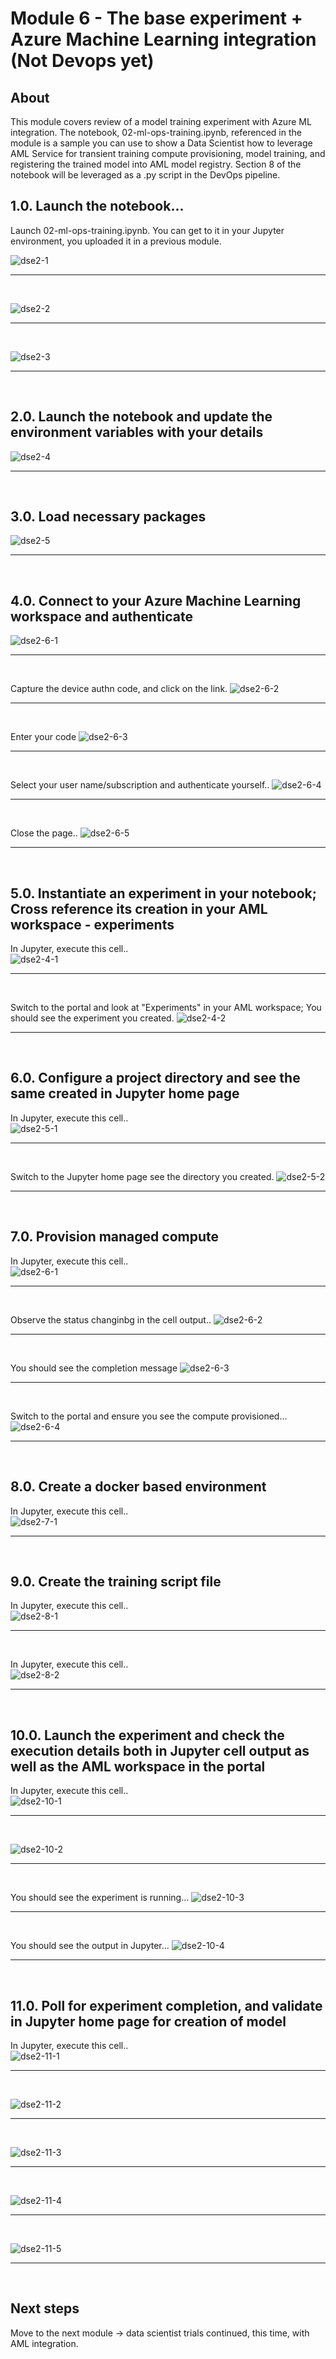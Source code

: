 # Module 6 - The base experiment + Azure Machine Learning integration (Not Devops yet)

## About
This module covers review of a model training experiment with Azure ML integration. The notebook, 02-ml-ops-training.ipynb, referenced in the module is a sample you can use to show a Data Scientist how to leverage AML Service for transient training compute provisioning, model training, and registering the trained model into AML model registry. Section 8 of the notebook will be leveraged as a .py script in the DevOps pipeline.

## 1.0. Launch the notebook...
Launch 02-ml-ops-training.ipynb.  You can get to it in your Jupyter environment, you uploaded it in a previous module.

![dse2-1](../images/0001-ds-aml-00-1.png)
<br>
<hr>
<br>

![dse2-2](../images/0001-ds-aml-00-2.png)
<br>
<hr>
<br>

![dse2-3](../images/0001-ds-aml-00-3.png)
<br>
<hr>
<br>

## 2.0. Launch the notebook and update the environment variables with your details

![dse2-4](../images/0001-ds-aml-01.png)
<br>
<hr>
<br>

## 3.0. Load necessary packages

![dse2-5](../images/0001-ds-aml-02.png)
<br>
<hr>
<br>

## 4.0. Connect to your Azure Machine Learning workspace and authenticate

![dse2-6-1](../images/0001-ds-aml-03.1.png)
<br>
<hr>
<br>

Capture the device authn code, and click on the link.
![dse2-6-2](../images/0001-ds-aml-03.2.png)
<br>
<hr>
<br>

Enter your code
![dse2-6-3](../images/0001-ds-aml-03.3.png)
<br>
<hr>
<br>

Select your user name/subscription and authenticate yourself..
![dse2-6-4](../images/0001-ds-aml-03.4.png)
<br>
<hr>
<br>

Close the page..
![dse2-6-5](../images/0001-ds-aml-03.5.png)
<br>
<hr>
<br>

## 5.0. Instantiate an experiment in your notebook; Cross reference its creation in your AML workspace - experiments
In Jupyter, execute this cell..<br>
![dse2-4-1](../images/0001-ds-aml-04-1.png)
<br>
<hr>
<br>

Switch to the portal and look at "Experiments" in your AML workspace; You should see the experiment you created.
![dse2-4-2](../images/0001-ds-aml-04-2.png)
<br>
<hr>
<br>


## 6.0. Configure a project directory and see the same created in Jupyter home page
In Jupyter, execute this cell..<br>
![dse2-5-1](../images/0001-ds-aml-05-1.png)
<br>
<hr>
<br>

Switch to the Jupyter home page see the directory you created.
![dse2-5-2](../images/0001-ds-aml-05-2.png)
<br>
<hr>
<br>


## 7.0. Provision managed compute
In Jupyter, execute this cell..<br>
![dse2-6-1](../images/0001-ds-aml-06-1.png)
<br>
<hr>
<br>

Observe the status changinbg in the cell output..
![dse2-6-2](../images/0001-ds-aml-06-2.png)
<br>
<hr>
<br>

You should see the completion message
![dse2-6-3](../images/0001-ds-aml-06-3.png)
<br>
<hr>
<br>

Switch to the portal and ensure you see the compute provisioned...
![dse2-6-4](../images/0001-ds-aml-06-4.png)
<br>
<hr>
<br>

## 8.0. Create a docker based environment
In Jupyter, execute this cell..<br>
![dse2-7-1](../images/0001-ds-aml-07.png)
<br>
<hr>
<br>

## 9.0. Create the training script file
In Jupyter, execute this cell..<br>
![dse2-8-1](../images/0001-ds-aml-08.png)
<br>
<hr>
<br>

In Jupyter, execute this cell..<br>
![dse2-8-2](../images/0001-ds-aml-09.png)
<br>
<hr>
<br>

## 10.0. Launch the experiment and check the execution details both in Jupyter cell output as well as the AML workspace in the portal
In Jupyter, execute this cell..<br>
![dse2-10-1](../images/0001-ds-aml-10-1.png)
<br>
<hr>
<br>


![dse2-10-2](../images/0001-ds-aml-10-2.png)
<br>
<hr>
<br>

You should see the experiment is running...
![dse2-10-3](../images/0001-ds-aml-10-3.png)
<br>
<hr>
<br>

You should see the output in Jupyter...
![dse2-10-4](../images/0001-ds-aml-10-4.png)
<br>
<hr>
<br>

## 11.0. Poll for experiment completion, and validate in Jupyter home page for creation of model 
In Jupyter, execute this cell..<br>
![dse2-11-1](../images/0001-ds-aml-11-1.png)
<br>
<hr>
<br>

![dse2-11-2](../images/0001-ds-aml-11-2.png)
<br>
<hr>
<br>

![dse2-11-3](../images/0001-ds-aml-11-3.png)
<br>
<hr>
<br>

![dse2-11-4](../images/0001-ds-aml-11-4.png)
<br>
<hr>
<br>

![dse2-11-5](../images/0001-ds-aml-11-5.png)
<br>
<hr>
<br>

## Next steps
Move to the next module -> data scientist trials continued, this time, with AML integration.




